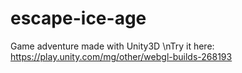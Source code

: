 # escape-ice-age
Game adventure made with Unity3D
\nTry it here: https://play.unity.com/mg/other/webgl-builds-268193
